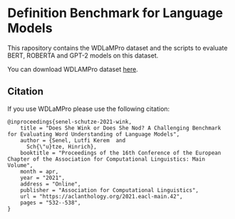 # Definition Benchmark for Language Models

This rapository contains the WDLaMPro dataset and the scripts to evaluate BERT, ROBERTA and GPT-2 models on this dataset.

You can download WDLAMPro dataset [here](https://www.dropbox.com/s/0fgqsj8w1dlx9qc/WDNLAMPro.json?dl=0).

## Citation

If you use WDLaMPro please use the following citation:

```
@inproceedings{senel-schutze-2021-wink,
    title = "Does She Wink or Does She Nod? A Challenging Benchmark for Evaluating Word Understanding of Language Models",
    author = {Senel, Lutfi Kerem  and
      Sch{\"u}tze, Hinrich},
    booktitle = "Proceedings of the 16th Conference of the European Chapter of the Association for Computational Linguistics: Main Volume",
    month = apr,
    year = "2021",
    address = "Online",
    publisher = "Association for Computational Linguistics",
    url = "https://aclanthology.org/2021.eacl-main.42",
    pages = "532--538",
}
```
